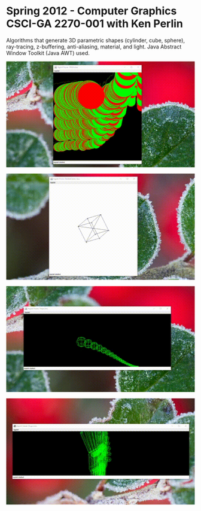 # Spring 2012 - Computer Graphics CSCI-GA 2270-001 with Ken Perlin
Algorithms that generate 3D parametric shapes (cylinder, cube, sphere), ray-tracing, z-buffering, anti-aliasing, material, and light. Java Abstract Window Toolkit (Java AWT) used.

![](https://github.com/ffmaer/Computer-Graphics/blob/2020/gifs/sp500.gif?raw=true)

![](https://github.com/ffmaer/Computer-Graphics/blob/2020/gifs/cube.gif?raw=true)

![](https://github.com/ffmaer/Computer-Graphics/blob/2020/gifs/worm.gif?raw=true)

![](https://github.com/ffmaer/Computer-Graphics/blob/2020/gifs/gibbon.gif?raw=true)

